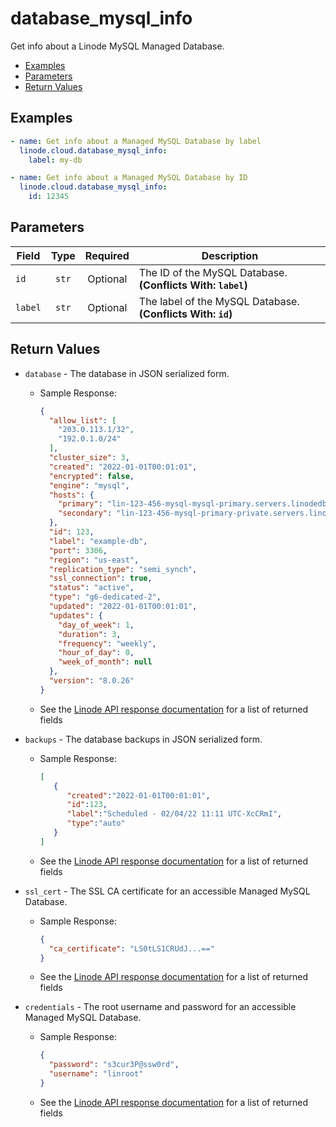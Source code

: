# database_mysql_info

Get info about a Linode MySQL Managed Database.

- [Examples](#examples)
- [Parameters](#parameters)
- [Return Values](#return-values)

## Examples

```yaml
- name: Get info about a Managed MySQL Database by label
  linode.cloud.database_mysql_info:
    label: my-db
```

```yaml
- name: Get info about a Managed MySQL Database by ID
  linode.cloud.database_mysql_info:
    id: 12345
```


## Parameters

| Field     | Type | Required | Description                                                                  |
|-----------|------|----------|------------------------------------------------------------------------------|
| `id` | <center>`str`</center> | <center>Optional</center> | The ID of the MySQL Database.  **(Conflicts With: `label`)** |
| `label` | <center>`str`</center> | <center>Optional</center> | The label of the MySQL Database.  **(Conflicts With: `id`)** |

## Return Values

- `database` - The database in JSON serialized form.

    - Sample Response:
        ```json
        {
          "allow_list": [
            "203.0.113.1/32",
            "192.0.1.0/24"
          ],
          "cluster_size": 3,
          "created": "2022-01-01T00:01:01",
          "encrypted": false,
          "engine": "mysql",
          "hosts": {
            "primary": "lin-123-456-mysql-mysql-primary.servers.linodedb.net",
            "secondary": "lin-123-456-mysql-primary-private.servers.linodedb.net"
          },
          "id": 123,
          "label": "example-db",
          "port": 3306,
          "region": "us-east",
          "replication_type": "semi_synch",
          "ssl_connection": true,
          "status": "active",
          "type": "g6-dedicated-2",
          "updated": "2022-01-01T00:01:01",
          "updates": {
            "day_of_week": 1,
            "duration": 3,
            "frequency": "weekly",
            "hour_of_day": 0,
            "week_of_month": null
          },
          "version": "8.0.26"
        }
        ```
    - See the [Linode API response documentation](https://www.linode.com/docs/api/databases/#managed-mysql-database-view__response-samples) for a list of returned fields


- `backups` - The database backups in JSON serialized form.

    - Sample Response:
        ```json
        [
           {
              "created":"2022-01-01T00:01:01",
              "id":123,
              "label":"Scheduled - 02/04/22 11:11 UTC-XcCRmI",
              "type":"auto"
           }
        ]
        ```
    - See the [Linode API response documentation](https://www.linode.com/docs/api/databases/#managed-mysql-database-backup-view__responses) for a list of returned fields


- `ssl_cert` - The SSL CA certificate for an accessible Managed MySQL Database.

    - Sample Response:
        ```json
        {
          "ca_certificate": "LS0tLS1CRUdJ...=="
        }
        ```
    - See the [Linode API response documentation](https://www.linode.com/docs/api/databases/#managed-mysql-database-ssl-certificate-view__responses) for a list of returned fields


- `credentials` - The root username and password for an accessible Managed MySQL Database.

    - Sample Response:
        ```json
        {
          "password": "s3cur3P@ssw0rd",
          "username": "linroot"
        }
        ```
    - See the [Linode API response documentation](https://www.linode.com/docs/api/databases/#managed-mysql-database-credentials-view__responses) for a list of returned fields


